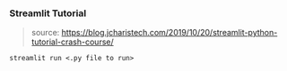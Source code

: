### Streamlit Tutorial
> source: https://blog.jcharistech.com/2019/10/20/streamlit-python-tutorial-crash-course/

```shell
streamlit run <.py file to run>
```
